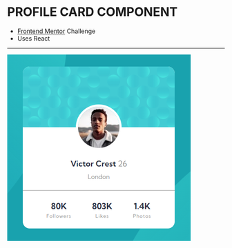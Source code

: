 # PROFILE CARD COMPONENT
- [Frontend Mentor](https://www.frontendmentor.io/) Challenge
- Uses React
---
![screenshot](image.png)